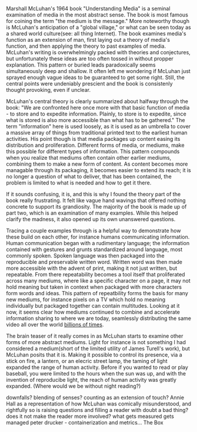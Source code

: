 Marshall McLuhan's 1964 book "Understanding Media" is a seminal examination of media in the most abstract sense. The book is most famous for coining the term "the medium is the message." More noteworthy though is McLuhan's anticipation of a "global village," or what can be seen today as a shared world culture(see: all thing Internet). The book examines media's function as an extension of man, first laying out a theory of media's function, and then applying the theory to past examples of media. McLuhan's writing is overwhelmingly packed with theories and conjectures, but unfortunately these ideas are too often tossed in without propper explanation. This pattern or buried leads paradoxically seems simultaneously deep and shallow. It often left me wondering if McLuhan just sprayed enough vague ideas to be guaranteed to get some right. Still, the central points were undeniably prescient and the book is consistenly thought provoking, even if unclear.

McLuhan's central theory is clearly summarized about halfway through the book: "We are confronted here once more with that basic function of media - to store and to expedite information. Plainly, to store is to expedite, since what is stored is also more accessible than what has to be gathered." The term "information" here is used loosely, as it is used as an umbrella to cover a massive array of things from traditional printed text to the earliest human activities. His point though is that media packages up content easing its distribution and proliferation. Different forms of media, or mediums, make this possible for different types of information. This pattern compounds when you realize that mediums often contain other earlier mediums, combining them to make a new form of content. As content becomes more managable through its packaging, it becomes easier to extend its reach; it is no longer a question of what to deliver, that has been contained, the problem is limited to what is needed and how to get it there.

If it sounds confusing, it is, and this is why I found the theory part of the book really frustrating. It felt like vague hand wavings that offered nothing concrete to support its grandiosity. The majority of the book is made up of part two, which is an examination of many examples. While this helped clarify the madness, it also opened up its own unanswered questions.

Tracing a couple examples through is a helpful way to demonstrate how these build on each other, for instance humans communicating information. Human communication began with a rudimentary language; the information contained with gestures and grunts standardized around language, most commonly spoken. Spoken language was then packaged into the reproducible and preservable written word. Written word was then made more accessible with the advent of print, making it not just written, but repeatable. From there repeatability becomes a tool itself that proliferated across many mediums, where like a specific character on a page, it may not hold meaning but taken in context when packaged with more characters form words and ideas. This pattern of repeatbility forms the basis for many new mediums, for instance pixels on a TV which hold no meaning individually but packaged together can contain multitudes. Looking at it now, it seems clear how mediums continued to combine and accelerate information sharing to where we are today, seamlessly distributing the same video all over the world [billions of times](https://www.youtube.com/watch?v=9bZkp7q19f0).

The brain teaser of it really comes in as McLuhan starts to examine other forms of more abstract mediums. Light for instance is not something I had considered a medium(short of the limited utility of James Turell's work), but McLuhan posits that it is. Making it possible to control its presence, via a stick on fire, a lantern, or an elecric street lamp, the taming of light expanded the range of human activity. Before if you wanted to read or play baseball, you were limited to the hours when the sun was up, and with the invention of reproducibe light, the reach of human activity was greatly expanded. (Where would we be without night reading?)

downfalls?
blending of senses?
counting as an extension of touch?
Annie Hall as a representation of how McLuhan was comically misunderstood, and rightfully so
is raising questions and filling a reader with doubt a bad thing? does it not make the reader more involved?
what gets measured gets managed peter drucker - containerization and metrics... The Box
